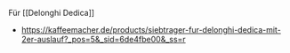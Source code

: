 




Für [[Delonghi Dedica]]
- https://kaffeemacher.de/products/siebtrager-fur-delonghi-dedica-mit-2er-auslauf?_pos=5&_sid=6de4fbe00&_ss=r

